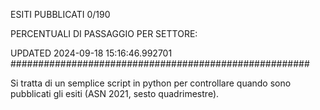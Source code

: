 ESITI PUBBLICATI 0/190 

PERCENTUALI DI PASSAGGIO PER SETTORE:

UPDATED 2024-09-18 15:16:46.992701
###################################################### 

Si tratta di un semplice script in python per controllare quando sono pubblicati gli esiti (ASN 2021, sesto quadrimestre).

